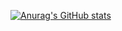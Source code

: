 [![Anurag's GitHub stats](https://github-readme-stats.vercel.app/api?username=eddyli1989&show_icons=true&theme=radical)](https://github.com/anuraghazra/github-readme-stats)
